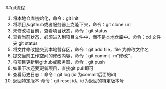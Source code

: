 ##git流程
1. 将本地仓库初始化，命令：git init
2. 将项目从github或者服务器上克隆下来，命令：git clone url
3. 未修改项目前，查看项目状态，命令：git status
4. 查看当前状态，必须进入到项目文件中，而不是本地仓库中。命令：cd 文件夹  git status
5. 将文件修改提交到本地暂存区，命令：git add file，file 为修改文件名
6. 提交当前工作空间的修改内容，命令：git commit -m“修改”，
7. 将项目更新到github或服务器，命令：git push
8. 如果下次还要更新项目，直接git pull即可
9. 查看历史日志：命令：git log   (id 为commit后面的id)
10. 返回特定版本 命令：git reset id。id为返回的特定版本号

